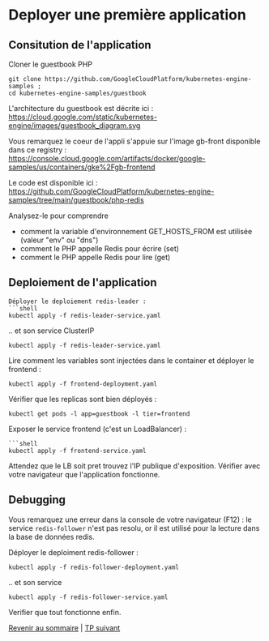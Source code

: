 # Deployer une première application

## Consitution de l'application

Cloner le guestbook PHP
```shell
git clone https://github.com/GoogleCloudPlatform/kubernetes-engine-samples ;
cd kubernetes-engine-samples/guestbook
```

L'architecture du guestbook est décrite ici :
https://cloud.google.com/static/kubernetes-engine/images/guestbook_diagram.svg

Vous remarquez le coeur de l'appli s'appuie sur l'image gb-front disponible dans ce registry : https://console.cloud.google.com/artifacts/docker/google-samples/us/containers/gke%2Fgb-frontend

Le code est disponible ici :
https://github.com/GoogleCloudPlatform/kubernetes-engine-samples/tree/main/guestbook/php-redis

Analysez-le pour comprendre 
* comment la variable d'environnement GET_HOSTS_FROM est utilisée (valeur "env" ou "dns")
* comment le PHP appelle Redis pour écrire (set)
* comment le PHP appelle Redis pour lire (get)

## Deploiement de l'application

```shell
Déployer le deploiement redis-leader :
```shell
kubectl apply -f redis-leader-service.yaml
```
.. et son service ClusterIP
```shell
kubectl apply -f redis-leader-service.yaml
```


Lire comment les variables sont injectées dans le container et déployer le frontend :
```shell
kubectl apply -f frontend-deployment.yaml
```

Vérifier que les replicas sont bien déployés :
```shell
kubectl get pods -l app=guestbook -l tier=frontend
```

Exposer le service frontend (c'est un LoadBalancer) :
```shell):
```shell
kubectl apply -f frontend-service.yaml
```

Attendez que le LB soit pret trouvez l'IP publique d'exposition.
Vérifier avec votre navigateur que l'application fonctionne.

## Debugging
Vous remarquez une erreur dans la console de votre navigateur (F12) : le service `redis-follower` n'est pas resolu, or il est utilisé pour la lecture dans la base de données redis.

Déployer le deploiment redis-follower  :
```shell
kubectl apply -f redis-follower-deployment.yaml
```

.. et son service

```shell
kubectl apply -f redis-follower-service.yaml
```

Verifier que tout fonctionne enfin.

[Revenir au sommaire](../README.md) | [TP suivant](./TP05.md)